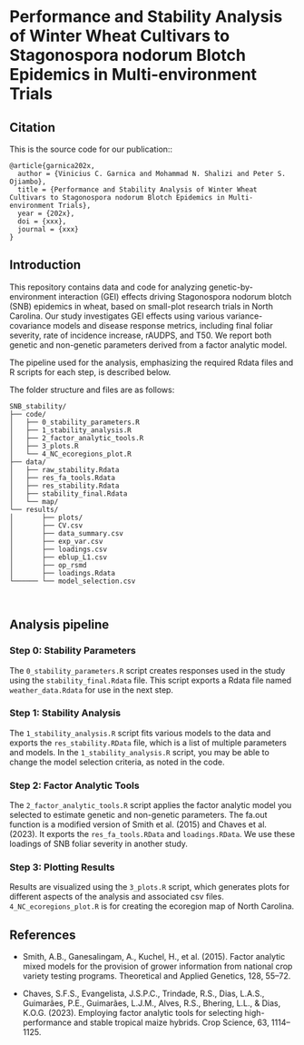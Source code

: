 # Performance and Stability Analysis of Winter Wheat Cultivars to Stagonospora nodorum Blotch Epidemics in Multi-environment Trials 

## Citation
This is the source code for our publication::

```
@article{garnica202x,
  author = {Vinicius C. Garnica and Mohammad N. Shalizi and Peter S. Ojiambo},
  title = {Performance and Stability Analysis of Winter Wheat Cultivars to Stagonospora nodorum Blotch Epidemics in Multi-environment Trials},
  year = {202x},
  doi = {xxx},
  journal = {xxx}
}
```

## Introduction

This repository contains data and code for analyzing genetic-by-environment interaction (GEI) effects driving Stagonospora nodorum blotch (SNB) epidemics in wheat, based on small-plot research trials in North Carolina. Our study investigates GEI effects using various variance-covariance models and disease response metrics, including final foliar severity, rate of incidence increase, rAUDPS, and T50. We report both genetic and non-genetic parameters derived from a factor analytic model.

The pipeline used for the analysis, emphasizing the required Rdata files and R scripts for each step, is described below.

The folder structure and files are as follows:

```
SNB_stability/
├── code/
│   ├── 0_stability_parameters.R
│   ├── 1_stability_analysis.R
│   ├── 2_factor_analytic_tools.R
│   ├── 3_plots.R
│   └── 4_NC_ecoregions_plot.R
├── data/
│   ├── raw_stability.Rdata
│   ├── res_fa_tools.Rdata
│   ├── res_stability.Rdata
│   ├── stability_final.Rdata
│   └── map/
└── results/
│       ├── plots/
│       ├── CV.csv
│       ├── data_summary.csv
│       ├── exp_var.csv
│       ├── loadings.csv
│       ├── eblup_L1.csv
│       ├── op_rsmd
│       ├── loadings.Rdata
└────── └── model_selection.csv

 
```

## Analysis pipeline

### Step 0: Stability Parameters

The `0_stability_parameters.R` script creates responses used in the study using the `stability_final.Rdata` file. This script exports a Rdata file named `weather_data.Rdata` for use in the next step.

### Step 1: Stability Analysis

The `1_stability_analysis.R` script fits various models to the data and exports the `res_stability.RData` file, which is a list of multiple parameters and models. In the `1_stability_analysis.R` script, you may be able to change the model selection criteria, as noted in the code. 

### Step 2: Factor Analytic Tools

The `2_factor_analytic_tools.R` script applies the factor analytic model you selected to estimate genetic and non-genetic parameters. The fa.out function is a modified version of Smith et al. (2015) and Chaves et al. (2023). It exports the `res_fa_tools.RData` and `loadings.RData`. We use these loadings of SNB foliar severity in another study.

### Step 3: Plotting Results

Results are visualized using the `3_plots.R` script, which generates plots for different aspects of the analysis and associated csv files. `4_NC_ecoregions_plot.R` is for creating the ecoregion map of North Carolina. 

## References

* Smith, A.B., Ganesalingam, A., Kuchel, H., et al. (2015). Factor analytic mixed models for the provision of grower information from national crop variety testing programs. Theoretical and Applied Genetics, 128, 55–72.

* Chaves, S.F.S., Evangelista, J.S.P.C., Trindade, R.S., Dias, L.A.S., Guimarães, P.E., Guimarães, L.J.M., Alves, R.S., Bhering, L.L., & Dias, K.O.G. (2023). Employing factor analytic tools for selecting high-performance and stable tropical maize hybrids. Crop Science, 63, 1114–1125.



